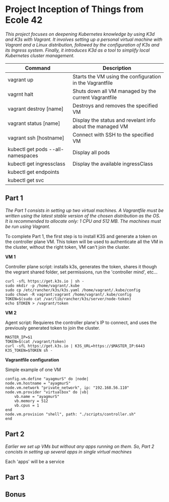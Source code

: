 # Project Inception of Things from Ecole 42 

_This project focuses on deepening Kubernetes knowledge by using K3d and K3s with Vagrant. It involves setting up a personal virtual machine with Vagrant and a Linux distribution, followed by the configuration of K3s and its Ingress system. Finally, it introduces K3d as a tool to simplify local Kubernetes cluster management._

|Command|Description|
|----------|----------|
|vagrant up|Starts the VM using the configuration in the Vagrantfile|
|vagrnt halt|Shuts down all VM managed by the current Vagrantfile|
|vagrant destroy [name]|Destroys and removes the specified VM|
|vagrant status [name]|Display the status and revelant info about the managed VM|
|vagrant ssh [hostname]|Connect with SSH to the specified VM|
|kubectl get pods --all-namespaces|Display all pods|
|kubectl get ingressclass|Display the available ingressClass|
|kubectl get endpoints||
|kubectl get svc||

## Part 1 

_The Part 1 consists in setting up two virtual machines. A Vagrantfile must be written using the latest stable version of the chosen distribution as the OS. It is recommended to allocate only: 1 CPU and 512 MB. The machines must be run using Vagrant._

To complete Part 1, the first step is to install K3S and generate a token on the controller plane VM. This token will be used to authenticate all the VM in the cluster, without the right token, VM can't join the cluster.

**VM 1**

Controller plane script: installs k3s, generates the token, shares it though the vegrant shared folder, set permissions, run the 'controller mind', etc...

```
curl -sfL https://get.k3s.io | sh -
sudo mkdir -p /home/vagrant/.kube
sudo cp /etc/rancher/k3s/k3s.yaml /home/vagrant/.kube/config
sudo chown -R vagrant:vagrant /home/vagrant/.kube/config
TOKEN=$(sudo cat /var/lib/rancher/k3s/server/node-token)
echo $TOKEN > /vagrant/token
```

**VM 2**

Agent script: Requieres the controller plane's IP to connect, and uses the previously generated token to join the cluster.

```
MASTER_IP=$1 
TOKEN=$(cat /vagrant/token)
curl -sfL https://get.k3s.io | K3S_URL=https://$MASTER_IP:6443 K3S_TOKEN=$TOKEN sh -
```

**Vagrantfile configuration**

Simple example of one VM

```
config.vm.define "ayagmurS" do |node|
node.vm.hostname = "ayagmurS"
node.vm.network "private_network", ip: "192.168.56.110"
node.vm.provider "virtualbox" do |vb|
	vb.name = "ayagmurS"
	vb.memory = 512
	vb.cpus = 1
end
node.vm.provision "shell", path: "./scripts/controller.sh"
end
```

## Part 2

_Earlier we set up VMs but without any apps running on them. So, Part 2 concists in setting up several apps in single virtual machines_

Each 'apps' will be a service

## Part 3

## Bonus
